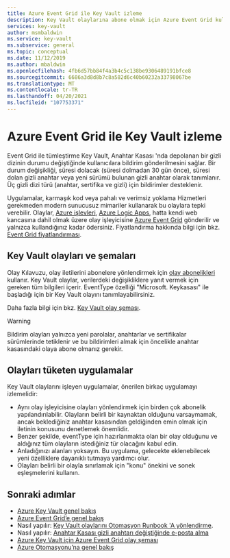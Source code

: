 ```yaml
---
title: Azure Event Grid ile Key Vault izleme
description: Key Vault olaylarına abone olmak için Azure Event Grid kullanma
services: key-vault
author: msmbaldwin
ms.service: key-vault
ms.subservice: general
ms.topic: conceptual
ms.date: 11/12/2019
ms.author: mbaldwin
ms.openlocfilehash: 4fb6d57bb84f4a3b4c5c138be9306489191bfce8
ms.sourcegitcommit: 6686a3d8d8b7c8a582d6c40b60232a33798067be
ms.translationtype: MT
ms.contentlocale: tr-TR
ms.lasthandoff: 04/20/2021
ms.locfileid: "107753371"
---
```

# <a name="monitoring-key-vault-with-azure-event-grid"></a>Azure Event Grid ile Key Vault izleme

Event Grid ile tümleştirme Key Vault, Anahtar Kasası 'nda depolanan bir gizli dizinin durumu değiştiğinde kullanıcılara bildirim gönderilmesini sağlar. Bir durum değişikliği, süresi dolacak (süresi dolmadan 30 gün önce), süresi dolan gizli anahtar veya yeni sürümü bulunan gizli anahtar olarak tanımlanır. Üç gizli dizi türü (anahtar, sertifika ve gizli) için bildirimler desteklenir.

Uygulamalar, karmaşık kod veya pahalı ve verimsiz yoklama Hizmetleri gerekmeden modern sunucusuz mimariler kullanarak bu olaylara tepki verebilir. Olaylar, [Azure işlevleri](https://azure.microsoft.com/services/functions/), [Azure Logic Apps](https://azure.microsoft.com/services/logic-apps/), hatta kendi web kancasına dahil olmak üzere olay işleyicisine [Azure Event Grid](https://azure.microsoft.com/services/event-grid/) gönderilir ve yalnızca kullandığınız kadar ödersiniz. Fiyatlandırma hakkında bilgi için bkz. [Event Grid fiyatlandırması](https://azure.microsoft.com/pricing/details/event-grid/).

## <a name="key-vault-events-and-schemas"></a>Key Vault olayları ve şemaları

Olay Kılavuzu, olay iletilerini abonelere yönlendirmek için [olay abonelikleri](../../event-grid/concepts.md#event-subscriptions) kullanır. Key Vault olaylar, verilerdeki değişikliklere yanıt vermek için gereken tüm bilgileri içerir. EventType özelliği "Microsoft. Keykasası" ile başladığı için bir Key Vault olayını tanımlayabilirsiniz.

Daha fazla bilgi için bkz. [Key Vault olay şeması](../../event-grid/event-schema-key-vault.md).

> [!WARNING]
> Bildirim olayları yalnızca yeni parolalar, anahtarlar ve sertifikalar sürümlerinde tetiklenir ve bu bildirimleri almak için öncelikle anahtar kasasındaki olaya abone olmanız gerekir.

## <a name="practices-for-consuming-events"></a>Olayları tüketen uygulamalar

Key Vault olaylarını işleyen uygulamalar, önerilen birkaç uygulamayı izlemelidir:

* Aynı olay işleyicisine olayları yönlendirmek için birden çok abonelik yapılandırılabilir. Olayların belirli bir kaynaktan olduğunu varsaymamak, ancak beklediğiniz anahtar kasasından geldiğinden emin olmak için iletinin konusunu denetlemek önemlidir.
* Benzer şekilde, eventType için hazırlanmakta olan bir olay olduğunu ve aldığınız tüm olayların istediğiniz tür olacağını kabul edin.
* Anladığınızı alanları yoksayın.  Bu uygulama, gelecekte eklenebilecek yeni özelliklere dayanıklı tutmaya yardımcı olur.
* Olayları belirli bir olayla sınırlamak için "konu" önekini ve sonek eşleşmelerini kullanın.

## <a name="next-steps"></a>Sonraki adımlar

- [Azure Key Vault genel bakış](overview.md)
- [Azure Event Grid’e genel bakış](../../event-grid/overview.md)
- Nasıl yapılır: [Key Vault olaylarını Otomasyon Runbook 'A yönlendirme](event-grid-tutorial.md).
- Nasıl yapılır: [Anahtar Kasası gizli anahtarı değiştiğinde e-posta alma](event-grid-logicapps.md)
- [Azure Key Vault için Azure Event Grid olay şeması](../../event-grid/event-schema-key-vault.md)
- [Azure Otomasyonu’na genel bakış](../../automation/index.yml)
